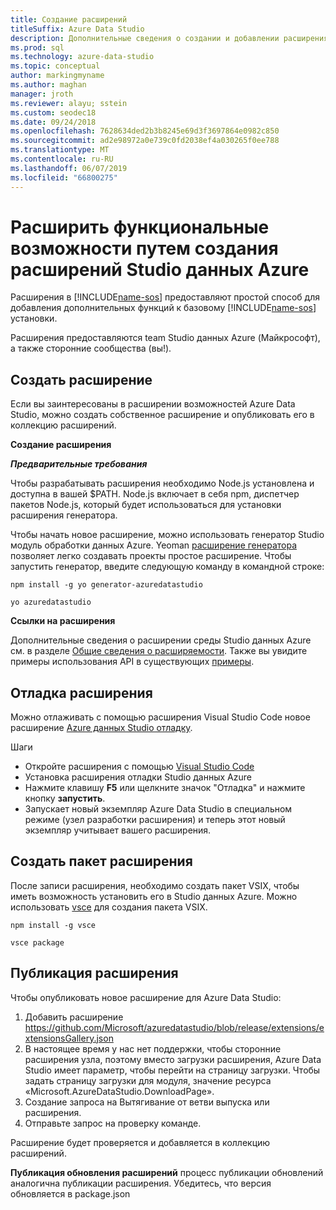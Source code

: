 ```yaml
---
title: Создание расширений
titleSuffix: Azure Data Studio
description: Дополнительные сведения о создании и добавлении расширения в студию данных Azure
ms.prod: sql
ms.technology: azure-data-studio
ms.topic: conceptual
author: markingmyname
ms.author: maghan
manager: jroth
ms.reviewer: alayu; sstein
ms.custom: seodec18
ms.date: 09/24/2018
ms.openlocfilehash: 7628634ded2b3b8245e69d3f3697864e0982c850
ms.sourcegitcommit: ad2e98972a0e739c0fd2038ef4a030265f0ee788
ms.translationtype: MT
ms.contentlocale: ru-RU
ms.lasthandoff: 06/07/2019
ms.locfileid: "66800275"
---
```

# <a name="extend-the-functionality-by-creating-azure-data-studio-extensions"></a>Расширить функциональные возможности путем создания расширений Studio данных Azure

Расширения в [!INCLUDE[name-sos](../includes/name-sos-short.md)] предоставляют простой способ для добавления дополнительных функций к базовому [!INCLUDE[name-sos](../includes/name-sos-short.md)] установки.

Расширения предоставляются team Studio данных Azure (Майкрософт), а также сторонние сообщества (вы!).


## <a name="author-an-extension"></a>Создать расширение

Если вы заинтересованы в расширении возможностей Azure Data Studio, можно создать собственное расширение и опубликовать его в коллекцию расширений.

**Создание расширения**

***Предварительные требования***

Чтобы разрабатывать расширения необходимо Node.js установлена и доступна в вашей $PATH. Node.js включает в себя npm, диспетчер пакетов Node.js, который будет использоваться для установки расширения генератора.

Чтобы начать новое расширение, можно использовать генератор Studio модуль обработки данных Azure. Yeoman [расширение генератора](https://www.npmjs.com/package/generator-azuredatastudio) позволяет легко создавать проекты простое расширение. Чтобы запустить генератор, введите следующую команду в командной строке:

`npm install -g yo generator-azuredatastudio`

`yo azuredatastudio`


**Ссылки на расширения**

Дополнительные сведения о расширении среды Studio данных Azure см. в разделе [Общие сведения о расширяемости](extensibility.md). Также вы увидите примеры использования API в существующих [примеры](https://github.com/Microsoft/azuredatastudio/tree/master/samples).


## <a name="debug-an-extension"></a>Отладка расширения

Можно отлаживать с помощью расширения Visual Studio Code новое расширение [Azure данных Studio отладку](https://github.com/kevcunnane/sqlops-debug).

Шаги
- Откройте расширения с помощью [Visual Studio Code](https://code.visualstudio.com/)
- Установка расширения отладки Studio данных Azure
- Нажмите клавишу **F5** или щелкните значок "Отладка" и нажмите кнопку **запустить**.
- Запускает новый экземпляр Azure Data Studio в специальном режиме (узел разработки расширения) и теперь этот новый экземпляр учитывает вашего расширения.


## <a name="create-an-extension-package"></a>Создать пакет расширения

После записи расширения, необходимо создать пакет VSIX, чтобы иметь возможность установить его в Studio данных Azure. Можно использовать [vsce](https://github.com/Microsoft/vscode-vsce) для создания пакета VSIX.

`npm install -g vsce`

`vsce package`


## <a name="publish-an-extension"></a>Публикация расширения

Чтобы опубликовать новое расширение для Azure Data Studio:

1. Добавить расширение https://github.com/Microsoft/azuredatastudio/blob/release/extensions/extensionsGallery.json
2. В настоящее время у нас нет поддержки, чтобы сторонние расширения узла, поэтому вместо загрузки расширения, Azure Data Studio имеет параметр, чтобы перейти на страницу загрузки. Чтобы задать страницу загрузки для модуля, значение ресурса «Microsoft.AzureDataStudio.DownloadPage».
3. Создание запроса на Вытягивание от ветви выпуска или расширения.
4. Отправьте запрос на проверку команде.

Расширение будет проверяется и добавляется в коллекцию расширений.

**Публикация обновления расширений** процесс публикации обновлений аналогична публикации расширения. Убедитесь, что версия обновляется в package.json
